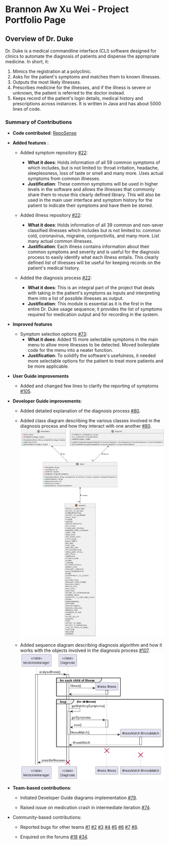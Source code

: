 # Brannon Aw Xu Wei - Project Portfolio Page

## Overview of Dr. Duke
Dr. Duke is a medical commandline interface (CLI) software designed for clinics to automate the diagnosis of patients and dispense the appropriate medicine. In short, it: 
1. Mimics the registration at a polyclinic.
2. Asks for the patient's symptoms and matches them to known illnesses.
3. Outputs the most likely illnesses.
4. Prescribes medicine for the illnesses, and if the illness is severe or unknown, the patient is referred to the doctor instead.
5. Keeps record of the patient's login details, medical history and prescriptions across instances. It is written in Java and has about 5000 lines of code.

### Summary of Contributions
* **Code contributed**: [RepoSense](https://nus-cs2113-ay2223s2.github.io/tp-dashboard/?search=brennanzuz&breakdown=true)

* **Added features** :

  * Added symptom repository [#22](https://github.com/AY2223S2-CS2113-W13-1/tp/pull/22):
    * **What it does**: Holds information of all 59 common symptoms of which includes, but is not limited to: throat irritation, headache, sleeplessness, loss of taste or smell and many more. Uses actual symptoms from common illnesses.
    * **Justification**: These common symptoms will be used in higher levels in the software and allows the illnesses that commonly share them to reuse this clearly defined library. This will also be used in the main user interface and symptom history for the patient to indicate their symptoms and have them be stored.

  * Added illness repository [#22](https://github.com/AY2223S2-CS2113-W13-1/tp/pull/22):
    * **What it does**: Holds information of all 39 common and non-sever classified illnesses which includes but is not limited to: common cold, coronavirus, migraine, conjunctivitis, and many more. List many actual common illnesses.
    * **Justification**: Each illness contains information about their common symptoms and severity and is useful for the diagnosis process to easily identify what each illness entails. This clearly defined list of illnesses will be useful for keeping records on the patient's medical history.

  * Added the diagnosis process [#22](https://github.com/AY2223S2-CS2113-W13-1/tp/pull/22):
    * **What it does**: This is an integral part of the project that deals with taking in the patient's symptoms as inputs and interpreting them into a list of possible illnesses as output.
    * **Justification**: This module is essential as it is the first in the entire Dr. Duke usage sequence; it provides the list of symptoms required for medication output and for recording in the system.

* **Improved features**

  * Symptom selection options [#73](https://github.com/AY2223S2-CS2113-W13-1/tp/pull/73):
    * **What it does**: Added 15 more selectable symptoms in the main menu to allow more illnesses to be detected. Moved boilerplate code for the menu into a neater function.
    * **Justification**: To solidify the software's usefulness, it needed more selectable options for the patient to treat more patients and be more applicable.

* **User Guide improvements**

  * Added and changed few lines to clarify the reporting of symptoms [#105](https://github.com/AY2223S2-CS2113-W13-1/tp/pull/105).

* **Developer Guide improvements**:

  * Added detailed explanation of the diagnosis process [#80](https://github.com/AY2223S2-CS2113-W13-1/tp/pull/105).

  * Added class diagram describing the various classes involved in the diagnosis process and how they interact with one another [#80](https://github.com/AY2223S2-CS2113-W13-1/tp/pull/80/files).<br><img src="https://raw.githubusercontent.com/AY2223S2-CS2113-W13-1/tp/master/docs/diagrams/DiagnosisClassDiagram.png" alt="Diagnosis Class Diagram">

  * Added sequence diagram describing diagnosis algorithm and how it works with the objects involved in the diagnosis process [#107](https://github.com/AY2223S2-CS2113-W13-1/tp/pull/107).<br><img src="https://raw.githubusercontent.com/AY2223S2-CS2113-W13-1/tp/master/docs/diagrams/DiagnosisSequenceDiagram.png" alt="Diagnosis Sequence Diagram">

* **Team-based contributions**:

  * Initiated Developer Guide diagrams implementation [#79](https://github.com/AY2223S2-CS2113-W13-1/tp/pull/79).

  * Raised issue on medication crash in intermediate iteration [#74](https://github.com/AY2223S2-CS2113-W13-1/tp/issues/74).

* Community-based contributions:

  * Reported bugs for other teams [#1](https://github.com/Brennanzuz/ped/issues/1) [#2](https://github.com/Brennanzuz/ped/issues/2) [#3](https://github.com/Brennanzuz/ped/issues/3) [#4](https://github.com/Brennanzuz/ped/issues/4) [#5](https://github.com/Brennanzuz/ped/issues/5) [#6](https://github.com/Brennanzuz/ped/issues/6) [#7](https://github.com/Brennanzuz/ped/issues/7) [#8](https://github.com/Brennanzuz/ped/issues/8).

  * Enquired on the forums [#18](https://github.com/nus-cs2113-AY2223S2/forum/issues/18) [#34](https://github.com/nus-cs2113-AY2223S2/forum/issues/34).